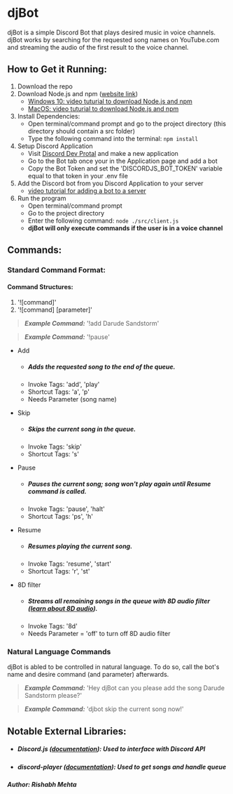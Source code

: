 # djBot
 djBot is a simple Discord Bot that plays desired music in voice channels.
djBot works by searching for the requested song names on YouTube.com and streaming the audio of the first result to the voice channel. 

## How to Get it Running:

1. Download the repo
2. Download Node.js and npm ([website link](https://nodejs.org/en/download/))
    * [Windows 10: video tuturial to download Node.js and npm](https://youtu.be/X-FPCwZFU_8)
    * [MacOS: video tuturial to download Node.js and npm](https://youtu.be/rF1ZHmqvm8I)
3. Install Dependencies:
    * Open terminal/command prompt and go to the project directory (this directory should contain a src folder)
    * Type the following command into the terminal: ``` npm install ```
4. Setup Discord Application
    * Visit [Discord Dev Protal](https://discord.com/developers/applications) and make a new application
    * Go to the Bot tab once your in the Application page and add a bot
    * Copy the Bot Token and set the 'DISCORDJS_BOT_TOKEN' variable equal to that token in your .env file
5. Add the Discord bot from you Discord Application to your server
    * [video tutorial for adding a bot to a server](https://youtu.be/ypSSUTuh6SQ)
6. Run the program
    * Open terminal/command prompt
    * Go to the project directory
    * Enter the following command: ```node ./src/client.js```
    * **djBot will only execute commands if the user is in a voice channel**

## Commands:
### Standard Command Format:

#### Command Structures: 
1. '![command]'
2. '![command] [parameter]'

> **_Example Command:_** '!add Darude Sandstorm'
 
> **_Example Command:_** '!pause'


- Add
  - ##### Adds the requested song to the end of the queue.
  - Invoke Tags: 'add', 'play'
  - Shortcut Tags: 'a', 'p'
  - Needs Parameter (song name)

- Skip
  - ##### Skips the current song in the queue.
  - Invoke Tags: 'skip'
  - Shortcut Tags: 's'

- Pause
  - ##### Pauses the current song; song won't play again until Resume command is called.
  - Invoke Tags: 'pause', 'halt'
  - Shortcut Tags: 'ps', 'h'

- Resume
  - ##### Resumes playing the current song.
  - Invoke Tags: 'resume', 'start'
  - Shortcut Tags: 'r', 'st'

- 8D filter
  - ##### Streams all remaining songs in the queue with 8D audio filter ([learn about 8D audio](https://www.digitaltrends.com/home-theater/what-is-8d-audio/)).
  - Invoke Tags: '8d'
  - Needs Parameter = 'off' to turn off 8D audio filter


### Natural Language Commands
djBot is abled to be controlled in natural language. To do so, call the bot's name and desire command (and parameter) afterwards.
> **_Example Command:_** 'Hey djBot can you please add the song Darude Sandstorm please?'

> **_Example Command:_** 'djbot skip the current song now!'


## Notable External Libraries:
  - ##### Discord.js ([documentation](https://discord.js.org/#/)): Used to interface with Discord API
  - ##### discord-player ([documentation](https://www.npmjs.com/package/discord-player)): Used to get songs and handle queue

##### Author: Rishabh Mehta
